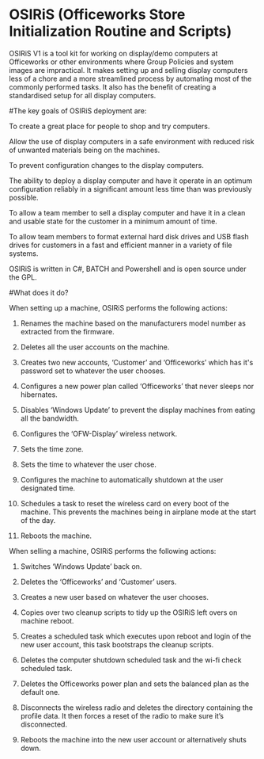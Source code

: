 # OSIRiS (Officeworks Store Initialization Routine and Scripts)
OSIRiS V1 is a tool kit for working on display/demo computers at Officeworks
or other environments where Group Policies and system images are
impractical. 
It makes setting up and selling display computers less of a chore and a more
streamlined process by automating most of the commonly performed tasks.
It also has the benefit of creating a standardised setup for all display computers.

#The key goals of OSIRiS deployment are:

To create a great place for people to shop and try computers.

Allow the use of display computers in a safe environment with
reduced risk of unwanted materials being on the machines.

To prevent configuration changes to the display computers.

The ability to deploy a display computer and have it operate
in an optimum configuration reliably in a significant amount
less time than was previously possible.

To allow a team member to sell a display computer and have
it in a clean and usable state for the customer in a minimum amount
of time.

To allow team members to format external hard disk drives and 
USB flash drives for customers in a fast and efficient manner in
a variety of file systems.

OSIRiS is written in C#, BATCH and Powershell and is open source under the GPL.

#What does it do?

When setting up a machine, OSIRiS performs the following actions:

1. Renames the machine based on the manufacturers model number as extracted from the firmware.

2. Deletes all the user accounts on the machine.
 
3. Creates two new accounts, ‘Customer’ and ‘Officeworks’ which has it's password set to whatever the user chooses.

4. Configures a new power plan called ‘Officeworks’ that never sleeps nor hibernates.

5. Disables ‘Windows Update’ to prevent the display machines from eating all the bandwidth.

6. Configures the ‘OFW-Display’ wireless network.

7. Sets the time zone.

8. Sets the time to whatever the user chose.

9. Configures the machine to automatically shutdown at the user designated time.

10. Schedules a task to reset the wireless card on every boot of the machine. This prevents the machines being in airplane mode at the start of the day.

11. Reboots the machine.

When selling a machine, OSIRiS performs the following actions:

1. Switches ‘Windows Update’ back on.

2. Deletes the ‘Officeworks’ and ‘Customer’ users.

3. Creates a new user based on whatever the user chooses.

4. Copies over two cleanup scripts to tidy up the OSIRiS left overs on machine reboot.

5. Creates a scheduled task which executes upon reboot and login of the new user account, this task bootstraps the cleanup scripts.

6. Deletes the computer shutdown scheduled task and the wi-fi check scheduled task.

7. Deletes the Officeworks power plan and sets the balanced plan as the default one. 

8. Disconnects the wireless radio and deletes the directory containing the profile data. It then forces a reset of the radio to make sure it’s disconnected. 

9. Reboots the machine into the new user account or alternatively shuts down.
